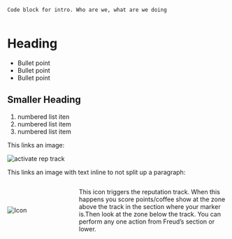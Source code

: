 ```

Code block for intro. Who are we, what are we doing


```

# Heading
- Bullet point
- Bullet point
- Bullet point

## Smaller Heading
1. numbered list iten
2. numbered list item
3. numbered list item

This links an image:

![activate rep track](images/um_activate_rep_track.png)

This links an image with text inline to not split up a paragraph:
<div markdown style="display: grid; grid-template-columns: 150px 1fr; gap: 1em; align-items: center;">

![Icon](images/um_activate_rep_track.png)

This icon triggers the reputation track. When this happens you score points/coffee show at the zone above the track in the section where your marker is.Then look at the zone below the track. You can perform any one action from Freud’s section or lower.

</div>